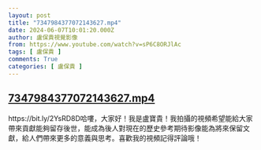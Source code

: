 ```yaml
---
layout: post
title: "7347984377072143627.mp4"
date: 2024-06-07T10:01:20.000Z
author: 盧保貴視覺影像
from: https://www.youtube.com/watch?v=sP6C8ORJlAc
tags: [ 盧保貴 ]
comments: True
categories: [ 盧保貴 ]
---
```

<!--1717754480000-->
[7347984377072143627.mp4](https://www.youtube.com/watch?v=sP6C8ORJlAc)
------

<div>
https://bit.ly/2YsRD8D哈嘍，大家好！我是盧寶貴！我拍攝的視頻希望能給大家帶來貢獻能夠留存後世，能成為後人對現在的歷史參考期待影像能為將來保留文獻，給人們帶來更多的意義與思考。喜歡我的視頻記得評論哦！
</div>
